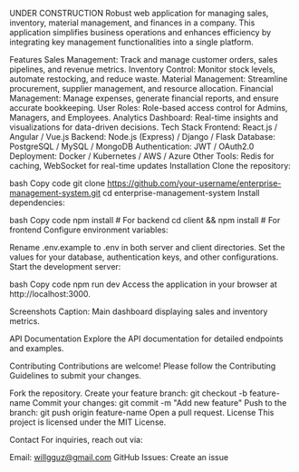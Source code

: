 UNDER CONSTRUCTION
Robust web application for managing sales, inventory, material management, and finances in a company. This application simplifies business operations and enhances efficiency by integrating key management functionalities into a single platform.

Features
Sales Management: Track and manage customer orders, sales pipelines, and revenue metrics.
Inventory Control: Monitor stock levels, automate restocking, and reduce waste.
Material Management: Streamline procurement, supplier management, and resource allocation.
Financial Management: Manage expenses, generate financial reports, and ensure accurate bookkeeping.
User Roles: Role-based access control for Admins, Managers, and Employees.
Analytics Dashboard: Real-time insights and visualizations for data-driven decisions.
Tech Stack
Frontend: React.js / Angular / Vue.js
Backend: Node.js (Express) / Django / Flask
Database: PostgreSQL / MySQL / MongoDB
Authentication: JWT / OAuth2.0
Deployment: Docker / Kubernetes / AWS / Azure
Other Tools: Redis for caching, WebSocket for real-time updates
Installation
Clone the repository:

bash
Copy code
git clone https://github.com/your-username/enterprise-management-system.git
cd enterprise-management-system
Install dependencies:

bash
Copy code
npm install  # For backend
cd client && npm install  # For frontend
Configure environment variables:

Rename .env.example to .env in both server and client directories.
Set the values for your database, authentication keys, and other configurations.
Start the development server:

bash
Copy code
npm run dev
Access the application in your browser at http://localhost:3000.

Screenshots
Caption: Main dashboard displaying sales and inventory metrics.

API Documentation
Explore the API documentation for detailed endpoints and examples.

Contributing
Contributions are welcome! Please follow the Contributing Guidelines to submit your changes.

Fork the repository.
Create your feature branch: git checkout -b feature-name
Commit your changes: git commit -m "Add new feature"
Push to the branch: git push origin feature-name
Open a pull request.
License
This project is licensed under the MIT License.

Contact
For inquiries, reach out via:

Email: willgguz@gmail.com
GitHub Issues: Create an issue
